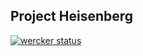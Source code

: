 Project Heisenberg
-----

[![wercker status](https://app.wercker.com/status/94588fa2af161bb6df4b5197142f2f92/m "wercker status")](https://app.wercker.com/project/bykey/94588fa2af161bb6df4b5197142f2f92)

